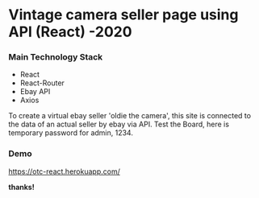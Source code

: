 # Vintage camera seller page using API (React) -2020

### Main Technology Stack
* React
* React-Router
* Ebay API
* Axios

To create a virtual ebay seller 'oldie the camera', this site is connected to the data of an actual seller by ebay via API. 
Test the Board, here is temporary password for admin, 1234.

### Demo
https://otc-react.herokuapp.com/

**thanks!**